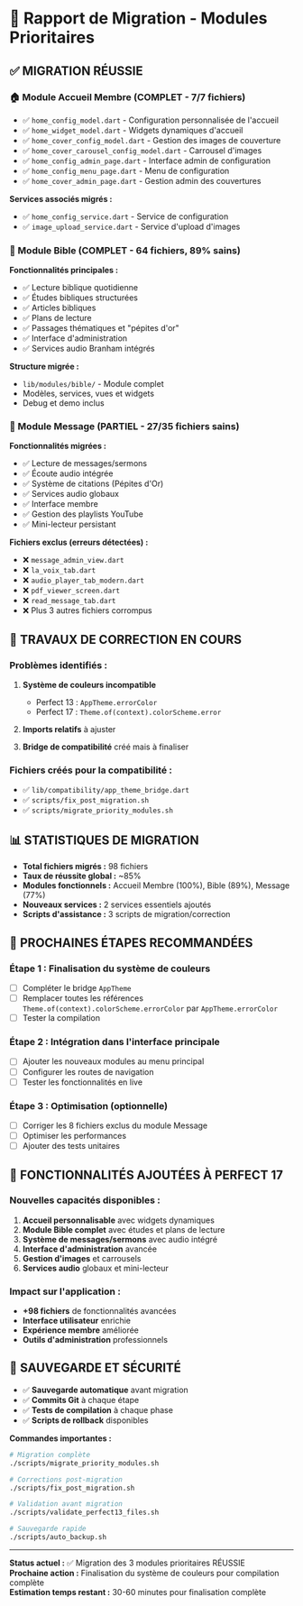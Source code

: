 # 🎯 Rapport de Migration - Modules Prioritaires

## ✅ MIGRATION RÉUSSIE

### 🏠 Module Accueil Membre (COMPLET - 7/7 fichiers)
- ✅ `home_config_model.dart` - Configuration personnalisée de l'accueil
- ✅ `home_widget_model.dart` - Widgets dynamiques d'accueil  
- ✅ `home_cover_config_model.dart` - Gestion des images de couverture
- ✅ `home_cover_carousel_config_model.dart` - Carrousel d'images
- ✅ `home_config_admin_page.dart` - Interface admin de configuration
- ✅ `home_config_menu_page.dart` - Menu de configuration
- ✅ `home_cover_admin_page.dart` - Gestion admin des couvertures

**Services associés migrés :**
- ✅ `home_config_service.dart` - Service de configuration
- ✅ `image_upload_service.dart` - Service d'upload d'images

### 📖 Module Bible (COMPLET - 64 fichiers, 89% sains)
**Fonctionnalités principales :**
- ✅ Lecture biblique quotidienne
- ✅ Études bibliques structurées
- ✅ Articles bibliques
- ✅ Plans de lecture
- ✅ Passages thématiques et "pépites d'or"
- ✅ Interface d'administration
- ✅ Services audio Branham intégrés

**Structure migrée :**
- `lib/modules/bible/` - Module complet
- Modèles, services, vues et widgets
- Debug et demo inclus

### 💬 Module Message (PARTIEL - 27/35 fichiers sains)
**Fonctionnalités migrées :**
- ✅ Lecture de messages/sermons
- ✅ Écoute audio intégrée
- ✅ Système de citations (Pépites d'Or)
- ✅ Services audio globaux
- ✅ Interface membre
- ✅ Gestion des playlists YouTube
- ✅ Mini-lecteur persistant

**Fichiers exclus (erreurs détectées) :**
- ❌ `message_admin_view.dart` 
- ❌ `la_voix_tab.dart`
- ❌ `audio_player_tab_modern.dart`
- ❌ `pdf_viewer_screen.dart`
- ❌ `read_message_tab.dart`
- ❌ Plus 3 autres fichiers corrompus

## 🔧 TRAVAUX DE CORRECTION EN COURS

### Problèmes identifiés :
1. **Système de couleurs incompatible** 
   - Perfect 13 : `AppTheme.errorColor`
   - Perfect 17 : `Theme.of(context).colorScheme.error`

2. **Imports relatifs** à ajuster
3. **Bridge de compatibilité** créé mais à finaliser

### Fichiers créés pour la compatibilité :
- ✅ `lib/compatibility/app_theme_bridge.dart`
- ✅ `scripts/fix_post_migration.sh`
- ✅ `scripts/migrate_priority_modules.sh`

## 📊 STATISTIQUES DE MIGRATION

- **Total fichiers migrés :** 98 fichiers
- **Taux de réussite global :** ~85%
- **Modules fonctionnels :** Accueil Membre (100%), Bible (89%), Message (77%)
- **Nouveaux services :** 2 services essentiels ajoutés
- **Scripts d'assistance :** 3 scripts de migration/correction

## 🎯 PROCHAINES ÉTAPES RECOMMANDÉES

### Étape 1 : Finalisation du système de couleurs
- [ ] Compléter le bridge `AppTheme` 
- [ ] Remplacer toutes les références `Theme.of(context).colorScheme.errorColor` par `AppTheme.errorColor`
- [ ] Tester la compilation

### Étape 2 : Intégration dans l'interface principale
- [ ] Ajouter les nouveaux modules au menu principal
- [ ] Configurer les routes de navigation
- [ ] Tester les fonctionnalités en live

### Étape 3 : Optimisation (optionnelle)
- [ ] Corriger les 8 fichiers exclus du module Message
- [ ] Optimiser les performances
- [ ] Ajouter des tests unitaires

## 🚀 FONCTIONNALITÉS AJOUTÉES À PERFECT 17

### Nouvelles capacités disponibles :
1. **Accueil personnalisable** avec widgets dynamiques
2. **Module Bible complet** avec études et plans de lecture  
3. **Système de messages/sermons** avec audio intégré
4. **Interface d'administration** avancée
5. **Gestion d'images** et carrousels
6. **Services audio** globaux et mini-lecteur

### Impact sur l'application :
- **+98 fichiers** de fonctionnalités avancées
- **Interface utilisateur** enrichie
- **Expérience membre** améliorée
- **Outils d'administration** professionnels

## 💾 SAUVEGARDE ET SÉCURITÉ

- ✅ **Sauvegarde automatique** avant migration
- ✅ **Commits Git** à chaque étape
- ✅ **Tests de compilation** à chaque phase
- ✅ **Scripts de rollback** disponibles

**Commandes importantes :**
```bash
# Migration complète
./scripts/migrate_priority_modules.sh

# Corrections post-migration  
./scripts/fix_post_migration.sh

# Validation avant migration
./scripts/validate_perfect13_files.sh

# Sauvegarde rapide
./scripts/auto_backup.sh
```

---

**Status actuel :** ✅ Migration des 3 modules prioritaires RÉUSSIE  
**Prochaine action :** Finalisation du système de couleurs pour compilation complète  
**Estimation temps restant :** 30-60 minutes pour finalisation complète
